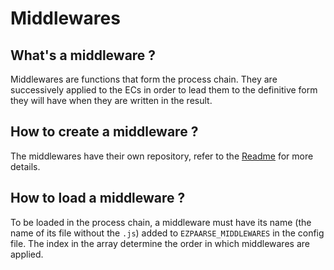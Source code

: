 # Middlewares #

## What's a middleware ? ##

Middlewares are functions that form the process chain. They are successively applied to the ECs in order to lead them to the definitive form they will have when they are written in the result.

## How to create a middleware ? ##

The middlewares have their own repository, refer to the [Readme](https://github.com/ezpaarse-project/ezpaarse-middlewares) for more details.

## How to load a middleware ? ##

To be loaded in the process chain, a middleware must have its name (the name of its file without the `.js`) added to `EZPAARSE_MIDDLEWARES` in the config file. The index in the array determine the order in which middlewares are applied.
